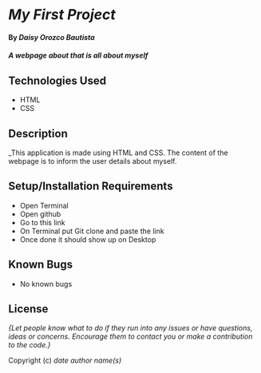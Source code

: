 # _My First Project_

#### By _**Daisy Orozco Bautista**_

#### _A webpage about that is all about myself_

## Technologies Used

* HTML
* CSS

## Description

_This application is made using HTML and CSS. The content of the webpage is to inform the user details about myself.

## Setup/Installation Requirements

* Open Terminal
* Open github 
* Go to this link 
* On Terminal put Git clone and paste the link 
* Once done it should show up on Desktop


## Known Bugs

* No known bugs

## License

_{Let people know what to do if they run into any issues or have questions, ideas or concerns.  Encourage them to contact you or make a contribution to the code.}_

Copyright (c) _date_ _author name(s)_
